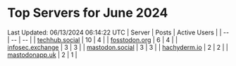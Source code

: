 # Top Servers for June 2024
Last Updated: 06/13/2024 06:14:22 UTC
| Server | Posts | Active Users |
| -- | -- | -- |
| [techhub.social](https://techhub.social/tags/PowerShell) | 10 | 4 |
| [fosstodon.org](https://fosstodon.org/tags/PowerShell) | 6 | 4 |
| [infosec.exchange](https://infosec.exchange/tags/PowerShell) | 3 | 3 |
| [mastodon.social](https://mastodon.social/tags/PowerShell) | 3 | 3 |
| [hachyderm.io](https://hachyderm.io/tags/PowerShell) | 2 | 2 |
| [mastodonapp.uk](https://mastodonapp.uk/tags/PowerShell) | 2 | 1 |
